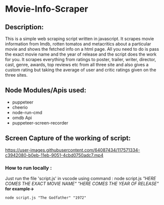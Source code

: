 # Movie-Info-Scraper

## Description: 
This is a simple web scraping script written in javascript. It scrapes movie information from Imdb, rotten tomatos and metacritics about a particular movie and shows the fetched info on a html page. All you need to do is pass the exact movie name and the year of release and the script does the work for you. It scrapes everything from ratings to poster, trailer, writer, director, cast, genre, awards, top reviews etc from all three site and also gives a custom rating but taking the average of user and critic ratings given on the three sites.

## Node Modules/Apis used:
* puppeteer
* cheerio
* node-run-cmd
* omdb Api
* puppeteer-screen-recorder

## Screen Capture of the working of script:

https://user-images.githubusercontent.com/64087434/117571334-c3942080-b0eb-11eb-9051-4cbd0750adc7.mp4

### How to run locally :
Just run the file 'script.js' in vscode using command : node script.js _"HERE COMES THE EXACT MOVIE NAME" "HERE COMES THE YEAR OF RELEASE"_
**for example->**
```
node script.js "The Godfather" "1972"
```


